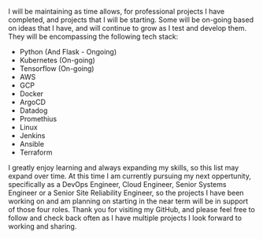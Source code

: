 I will be maintaining as time allows, for professional projects I have completed, and projects that I will be starting. Some will be on-going based on ideas that I have, and will continue to grow as I test and develop them. They will be encompassing the following tech stack:

- Python (And Flask - Ongoing)
- Kubernetes (On-going)
- Tensorflow (On-going)
- AWS
- GCP
- Docker
- ArgoCD
- Datadog
- Promethius
- Linux
- Jenkins
- Ansible
- Terraform

I greatly enjoy learning and always expanding my skills, so this list may expand over time. At this time I am currently pursuing my next oppertunity, specifically as a DevOps Engineer, Cloud Engineer, Senior Systems Engineer or a Senior Site Reliability Engineer, so the projects I have been working on and am planning on starting in the near term will be in support of those four roles. Thank you for visiting my GitHub, and please feel free to follow and check back often as I have multiple projects I look forward to working and sharing.

